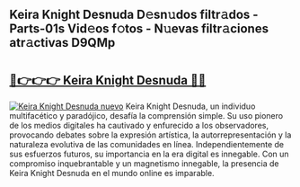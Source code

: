 ## Keira Knight Desnuda D𝚎sn𝚞dos filtr𝚊dos - Parts-01s Vid𝚎os f𝚘tos - N𝚞evas filtr𝚊ciones atr𝚊ctivas D9QMp

# <h2><a href="http://mb5ciga.tromn.icu/?c=Keira+Knight+Desnuda">🔗👉👉👉 Keira Knight Desnuda 🔗🔗</a></h2>

[![Keira Knight Desnuda nuevo](https://i.imgur.com/pEAQMta.gif)](http://mb5ciga.tromn.icu/?c=Keira+Knight+Desnuda)
Keira Knight Desnuda, un individuo multifacético y paradójico, desafía la comprensión simple. Su uso pionero de los medios digitales ha cautivado y enfurecido a los observadores, provocando debates sobre la expresión artística, la autorrepresentación y la naturaleza evolutiva de las comunidades en línea. Independientemente de sus esfuerzos futuros, su importancia en la era digital es innegable. Con un compromiso inquebrantable y un magnetismo innegable, la presencia de Keira Knight Desnuda en el mundo online es imparable.
